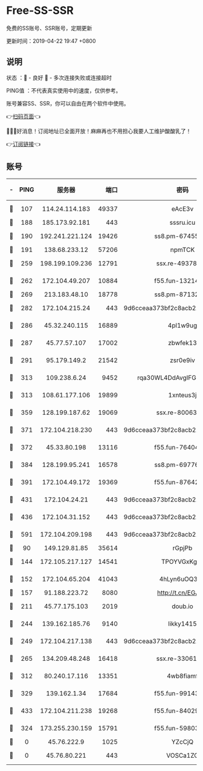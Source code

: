 # Free-SS-SSR

免费的SS账号、SSR账号，定期更新

更新时间：2019-04-22 19:47 +0800

## 说明

状态     ：🙂 - 良好 🙁 - 多次连接失败或连接超时

PING值   ：不代表真实使用中的速度，仅供参考。

账号兼容SS、SSR，你可以自由在两个软件中使用。

👉[扫码页面](https://liesauer.github.io/Free-SS-SSR/)👈

🎉🎉🎉好消息！订阅地址已全面开放！麻麻再也不用担心我要人工维护酸酸乳了！

👉[订阅链接](https://www.liesauer.net/yogurt/subscribe?ACCESS_TOKEN=DAYxR3mMaZAsaqUb)👈

## 账号

|-|PING|服务器|端口|密码|加密方式|区域|
|:----:|:----:|:-----:|-----:|:----:|:----:|:----:|
|🙂|107|114.24.114.183|49337|eAcE3v|chacha20-ietf|TW|
|🙂|188|185.173.92.181|443|sssru.icu|rc4-md5|RU|
|🙂|190|192.241.221.124|19426|ss8.pm-67455656|aes-256-cfb|US|
|🙂|191|138.68.233.12|57206|npmTCK|rc4-md5|US|
|🙂|259|198.199.109.236|12791|ssx.re-49378224|aes-256-cfb|US|
|🙂|262|172.104.49.207|10884|f55.fun-13214951|aes-256-cfb|SG|
|🙂|269|213.183.48.10|18778|ss8.pm-87132354|rc4-md5|RU|
|🙂|282|172.104.215.24|443|9d6cceaa373bf2c8acb22e60b6a58be6|aes-256-cfb|US|
|🙂|286|45.32.240.115|16889|4pl1w9ug|aes-256-cfb|AU|
|🙂|287|45.77.57.107|17002|zbwfek13|aes-256-cfb|GB|
|🙂|291|95.179.149.2|21542|zsr0e9iv|aes-256-cfb|NL|
|🙂|313|109.238.6.24|9452|rqa30WL4DdAvgIFG6Fs3znzTa|aes-256-cfb|FR|
|🙂|313|108.61.177.106|19899|1xnteus3j|aes-256-cfb|FR|
|🙂|359|128.199.187.62|19069|ssx.re-80063922|aes-256-cfb|SG|
|🙂|371|172.104.218.230|443|9d6cceaa373bf2c8acb22e60b6a58be6|aes-256-cfb|US|
|🙂|372|45.33.80.198|13116|f55.fun-76404127|aes-256-cfb|US|
|🙂|384|128.199.95.241|16578|ss8.pm-69776510|aes-256-cfb|SG|
|🙂|391|172.104.49.172|19369|f55.fun-87642151|aes-256-cfb|SG|
|🙂|431|172.104.24.21|443|9d6cceaa373bf2c8acb22e60b6a58be6|aes-256-cfb|US|
|🙂|436|172.104.31.152|443|9d6cceaa373bf2c8acb22e60b6a58be6|aes-256-cfb|US|
|🙂|591|172.104.209.198|443|9d6cceaa373bf2c8acb22e60b6a58be6|aes-256-cfb|US|
|🙂|90|149.129.81.85|35614|rGpjPb|rc4-md5|CN|
|🙂|144|172.105.217.127|14541|TPOYVGxKglpi|aes-256-cfb|JP|
|🙂|152|172.104.65.204|41043|4hLyn6uOQ3hU|aes-256-cfb|JP|
|🙂|157|91.188.223.72|8080|http://t.cn/EGJIyrl|rc4-md5|RU|
|🙂|211|45.77.175.103|2019|doub.io|aes-128-ctr|SG|
|🙂|244|139.162.185.76|9140|likky1415|aes-256-cfb|DE|
|🙂|249|172.104.217.138|443|9d6cceaa373bf2c8acb22e60b6a58be6|aes-256-cfb|US|
|🙂|265|134.209.48.248|16418|ssx.re-33061012|aes-256-cfb|US|
|🙂|312|80.240.17.116|13351|4wb8fiamf|aes-256-cfb|DE|
|🙂|329|139.162.1.34|17684|f55.fun-99143275|aes-256-cfb|SG|
|🙂|433|172.104.211.238|19268|f55.fun-84029225|aes-256-cfb|US|
|🙁|324|173.255.230.159|15791|f55.fun-59803167|aes-256-cfb|US|
|🙁|0|45.76.222.9|1025|YZcCjQ|rc4-md5|JP|
|🙁|0|45.76.80.221|443|VOSCa1ZG|aes-256-cfb|DE|
